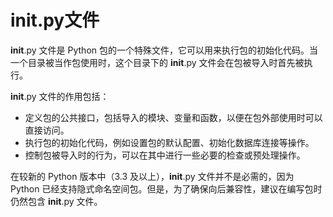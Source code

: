 # __init__.py文件
__init__.py 文件是 Python 包的一个特殊文件，它可以用来执行包的初始化代码。当一个目录被当作包使用时，这个目录下的 __init__.py 文件会在包被导入时首先被执行。

__init__.py 文件的作用包括：
- 定义包的公共接口，包括导入的模块、变量和函数，以便在包外部使用时可以直接访问。
- 执行包的初始化代码，例如设置包的默认配置、初始化数据库连接等操作。
- 控制包被导入时的行为，可以在其中进行一些必要的检查或预处理操作。

在较新的 Python 版本中（3.3 及以上），__init__.py 文件并不是必需的，因为 Python 已经支持隐式命名空间包。但是，为了确保向后兼容性，建议在编写包时仍然包含 __init__.py 文件。
